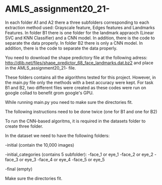 # AMLS_assignment20_21-

In each folder A1 and A2 there a three subfolders corresponding to each extraction method used: Grayscale feature, Edges features and Landmarks Features. 
In folder B1 there is one folder for the landmark appraoch (Linear SVC and KNN Classifier) and a CNN model. In addition, there is the code to separate the data properly.
In folder B2 there is only a CNN model. In addition, there is the code to separate the data properly.


You need to download the shape predictory file at the following adress: http://dlib.net/files/shape_predictor_68_face_landmarks.dat.bz2 and place in the AMLS_assignment20_21- file.

These folders contains all the algorithms tested for this project. However, in the main.py file only the methods with a best accuracy were kept. For task B1 and B2, two different files were created as these codes were run on google collad to benefit grom google's GPU.

While running main.py you need to make sure the directories fit. 

The following instructions need to be done twice (one for B1 and one for B2)

To run the CNN-based algoritms, it is required in the datasets folder to create three folder.

In the dataset we need to have the following folders:

-initial (contain the 10,000 images)

-initial_categories (contains 5 subfolder):
                    -face_1 or eye_1
                    -face_2 or eye_2
                    -face_3 or eye_3
                    -face_4 or eye_4
                    -face_5 or eye_5
                 
-final (empty)

Make sure the directories fit.

